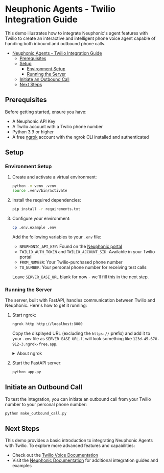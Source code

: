 # Neuphonic Agents - Twilio Integration Guide

This demo illustrates how to integrate Neuphonic's agent features with Twilio to create an interactive and intelligent phone voice agent capable of handling both inbound and outbound phone calls.

- [Neuphonic Agents - Twilio Integration Guide](#neuphonic-agents---twilio-integration-guide)
  - [Prerequisites](#prerequisites)
  - [Setup](#setup)
    - [Environment Setup](#environment-setup)
    - [Running the Server](#running-the-server)
  - [Initiate an Outbound Call](#initiate-an-outbound-call)
  - [Next Steps](#next-steps)

## Prerequisites
Before getting started, ensure you have:
- A Neuphonic API Key
- A Twilio account with a Twilio phone number
- Python 3.9 or higher
- A free [ngrok](https://ngrok.com/) account with the ngrok CLI installed and authenticated

## Setup
### Environment Setup
1. Create and activate a virtual environment:
   ```bash
   python -m venv .venv
   source .venv/bin/activate
   ```

2. Install the required dependencies:
   ```bash
   pip install -r requirements.txt
   ```

3. Configure your environment:
   ```bash
   cp .env.example .env
   ```
   
   Add the following variables to your `.env` file:
   - `NEUPHONIC_API_KEY`: Found on the [Neuphonic portal](https://app.neuphonic.com/)
   - `TWILIO_AUTH_TOKEN` and `TWILIO_ACCOUNT_SID`: Available in your Twilio portal
   - `FROM_NUMBER`: Your Twilio-purchased phone number
   - `TO_NUMBER`: Your personal phone number for receiving test calls
   
   Leave `SERVER_BASE_URL` blank for now - we'll fill this in the next step.

### Running the Server
The server, built with FastAPI, handles communication between Twilio and Neuphonic. Here's how to get it running:

1. Start ngrok:
   ```bash
   ngrok http http://localhost:8000
   ```
   
   Copy the displayed URL (excluding the `https://` prefix) and add it to your `.env` file as `SERVER_BASE_URL`. It will look something like `123d-45-678-912-3.ngrok-free.app`.

   <details>
   <summary>About ngrok</summary>
   ngrok securely exposes your local machine's port 8000 to the internet, providing a public URL that Twilio can use to communicate with your server. This is necessary because Twilio needs a secure, publicly accessible endpoint to interact with your application.
   </details>

2. Start the FastAPI server:
   ```bash
   python app.py
   ```

## Initiate an Outbound Call
To test the integration, you can initiate an outbound call from your Twilio number to your personal phone number:
```bash
python make_outbound_call.py
```

## Next Steps
This demo provides a basic introduction to integrating Neuphonic Agents with Twilio. To explore more advanced features and capabilities:

- Check out the [Twilio Voice Documentation](https://www.twilio.com/docs/voice)
- Visit the [Neuphonic Documentation](https://docs.neuphonic.com/quickstart) for additional integration guides and examples